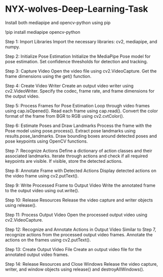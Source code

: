 # NYX-wolves-Deep-Learning-Task

Install both mediapipe and opencv-python using pip


!pip install mediapipe opencv-python


Step 1: Import Libraries
Import the necessary libraries: cv2, mediapipe, and numpy.

Step 2: Initialize Pose Estimation
Initialize the MediaPipe Pose model for pose estimation.
Set confidence thresholds for detection and tracking.

Step 3: Capture Video
Open the video file using cv2.VideoCapture.
Get the frame dimensions using the get() function.

Step 4: Create Video Writer
Create an output video writer using cv2.VideoWriter.
Specify the codec, frame rate, and frame dimensions for the output video.

Step 5: Process Frames for Pose Estimation
Loop through video frames using cap.isOpened().
Read each frame using cap.read().
Convert the color format of the frame from BGR to RGB using cv2.cvtColor().

Step 6: Estimate Poses and Draw Landmarks
Process the frame with the Pose model using pose.process().
Extract pose landmarks using results.pose_landmarks.
Draw bounding boxes around detected poses and pose keypoints using OpenCV functions.

Step 7: Recognize Actions
Define a dictionary of action classes and their associated landmarks.
Iterate through actions and check if all required keypoints are visible.
If visible, store the detected actions.

Step 8: Annotate Frame with Detected Actions
Display detected actions on the video frame using cv2.putText().

Step 9: Write Processed Frame to Output Video
Write the annotated frame to the output video using out.write().

Step 10: Release Resources
Release the video capture and writer objects using release().

Step 11: Process Output Video
Open the processed output video using cv2.VideoCapture.

Step 12: Recognize and Annotate Actions in Output Video
Similar to Step 7, recognize actions from the processed output video frames.
Annotate the actions on the frames using cv2.putText().

Step 13: Create Output Video File
Create an output video file for the annotated output video frames.

Step 14: Release Resources and Close Windows
Release the video capture, writer, and window objects using release() and destroyAllWindows().
